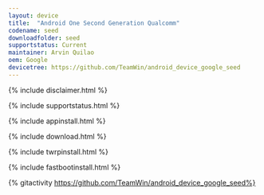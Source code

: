 ```yaml
---
layout: device
title:  "Android One Second Generation Qualcomm"
codename: seed
downloadfolder: seed
supportstatus: Current
maintainer: Arvin Quilao
oem: Google
devicetree: https://github.com/TeamWin/android_device_google_seed
---
```


{% include disclaimer.html %}

{% include supportstatus.html %}

{% include appinstall.html %}

{% include download.html %}

{% include twrpinstall.html %}

{% include fastbootinstall.html %}

{% gitactivity  https://github.com/TeamWin/android_device_google_seed%}
